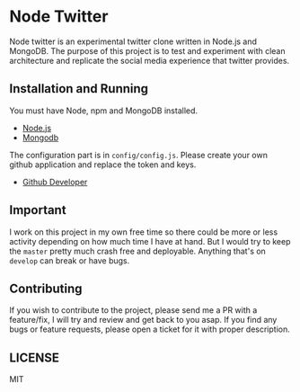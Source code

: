 # Node Twitter

Node twitter is an experimental twitter clone written in Node.js and MongoDB.
The purpose of this project is to test and experiment with clean architecture and
replicate the social media experience that twitter provides.

## Installation and Running
You must have Node, npm and MongoDB installed.
- [Node.js](http://nodejs.org)
- [Mongodb](http://docs.mongodb.org/manual/installation/)

The configuration part is in `config/config.js`. Please create your own
github application and replace the token and keys.

- [Github Developer](https://github.com/settings/applications)

## Important
I work on this project in my own free time so there could be more or less activity depending on how
much time I have at hand. But I would try to keep the `master` pretty much crash free and deployable. Anything
that's on `develop` can break or have bugs.

## Contributing
If you wish to contribute to the project, please send me a PR with a feature/fix, I will try and review
and get back to you asap. If you find any bugs or feature requests, please open a ticket for it with proper
description.


## LICENSE
MIT
